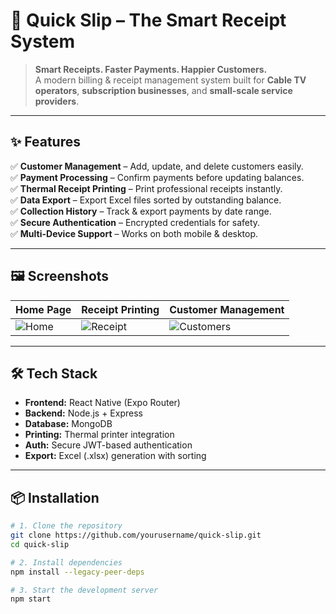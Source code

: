 # 🚀 Quick Slip – The Smart Receipt System

> **Smart Receipts. Faster Payments. Happier Customers.**  
> A modern billing & receipt management system built for **Cable TV operators**, **subscription businesses**, and **small-scale service providers**.
---

## ✨ Features

✅ **Customer Management** – Add, update, and delete customers easily.  
✅ **Payment Processing** – Confirm payments before updating balances.  
✅ **Thermal Receipt Printing** – Print professional receipts instantly.  
✅ **Data Export** – Export Excel files sorted by outstanding balance.  
✅ **Collection History** – Track & export payments by date range.  
✅ **Secure Authentication** – Encrypted credentials for safety.  
✅ **Multi-Device Support** – Works on both mobile & desktop.  

---


## 🖼️ Screenshots

| Home Page | Receipt Printing | Customer Management |
|-----------|-----------------|---------------------|
| ![Home](./screenshots/home.png) | ![Receipt](./screenshots/receipt.png) | ![Customers](./screenshots/customers.png) |

---

## 🛠️ Tech Stack

- **Frontend:** React Native (Expo Router)
- **Backend:** Node.js + Express
- **Database:** MongoDB
- **Printing:** Thermal printer integration
- **Auth:** Secure JWT-based authentication
- **Export:** Excel (.xlsx) generation with sorting

---

## 📦 Installation

```bash
# 1. Clone the repository
git clone https://github.com/yourusername/quick-slip.git
cd quick-slip

# 2. Install dependencies
npm install --legacy-peer-deps

# 3. Start the development server
npm start
